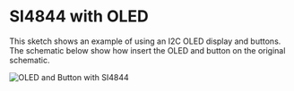 # SI4844 with OLED

This sketch shows an example of using an I2C OLED display and buttons.
The schematic below show how insert the OLED and button on the original schematic. 

![OLED and Button with SI4844](https://github.com/pu2clr/SI4844/blob/master/extras/OLED_WITH_4844_schematic_atmega328.png)


